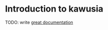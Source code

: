# Introduction to kawusia

TODO: write [great documentation](http://jacobian.org/writing/what-to-write/)
